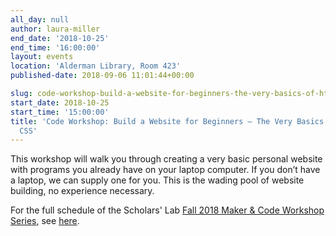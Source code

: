 ```yaml
---
all_day: null
author: laura-miller
end_date: '2018-10-25'
end_time: '16:00:00'
layout: events
location: 'Alderman Library, Room 423'
published-date: 2018-09-06 11:01:44+00:00

slug: code-workshop-build-a-website-for-beginners-the-very-basics-of-html-and-css-2
start_date: 2018-10-25
start_time: '15:00:00'
title: 'Code Workshop: Build a Website for Beginners – The Very Basics of HTML and
  CSS'
---
```


This workshop will walk you through creating a very basic personal website with programs you already have on your laptop computer. If you don’t have a laptop, we can supply one for you. This is the wading pool of website building, no experience necessary.

For the full schedule of the Scholars' Lab [Fall 2018 Maker & Code Workshop Series](http://scholarslab.org/makerspace/fall-2018-maker-code-workshop-series/), see [here](http://scholarslab.org/makerspace/fall-2018-maker-code-workshop-series/).
